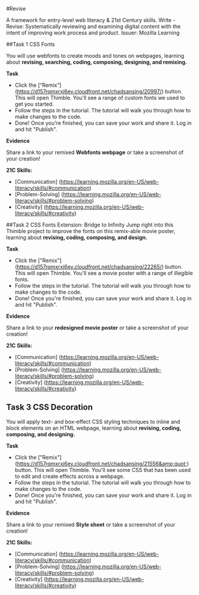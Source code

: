 #Revise

A framework for entry-level web literacy & 21st Century skills. Write - Revise: Systematically reviewing and examining digital content with the intent of improving work process and product.
Issuer: Mozilla Learning

##Task 1 CSS Fonts

You will use webfonts to create moods and tones on webpages, learning about **revising, searching, coding, composing, designing, and remixing.**

**Task**
* Click the [“Remix”] (https://d157rqmxrxj6ey.cloudfront.net/chadsansing/20997/) button. This will open Thimble. You'll see a range of custom fonts we used to get you started.
* Follow the steps in the tutorial. The tutorial will walk you through how to make changes to the code.
* Done! Once you're finished, you can save your work and share it. Log in and hit "Publish".

**Evidence**

Share a link to your remixed **Webfonts webpage** or take a screenshot of your creation!

**21C Skills:**

* [Communication] (https://learning.mozilla.org/en-US/web-literacy/skills/#communication)
* [Problem-Solving] (https://learning.mozilla.org/en-US/web-literacy/skills/#problem-solving)
* [Creativity] (https://learning.mozilla.org/en-US/web-literacy/skills/#creativity)

##Task 2 CSS Fonts Extension: Bridge to Infinity
Jump right into this Thimble project to improve the fonts on this remix-able movie poster, learning about **revising, coding, composing, and design.**

**Task**
* Click the ["Remix"] (https://d157rqmxrxj6ey.cloudfront.net/chadsansing/22265/) button. This will open Thimble. You'll see a movie poster with a range of illegible fonts.
* Follow the steps in the tutorial. The tutorial will walk you through how to make changes to the code.
* Done! Once you're finished, you can save your work and share it. Log in and hit "Publish".

**Evidence**

Share a link to your **redesigned movie poster** or take a screenshot of your creation!

**21C Skills:**

* [Communication] (https://learning.mozilla.org/en-US/web-literacy/skills/#communication)
* [Problem-Solving] (https://learning.mozilla.org/en-US/web-literacy/skills/#problem-solving)
* [Creativity] (https://learning.mozilla.org/en-US/web-literacy/skills/#creativity)

## Task 3 CSS Decoration
You will apply text- and box-effect CSS styling techniques to inline and block elements on an HTML webpage, learning about **revising, coding, composing, and designing.**

**Task**
* Click the ["Remix"] (https://d157rqmxrxj6ey.cloudfront.net/chadsansing/21556&amp;quot;) button. This will open Thimble. You'll see some CSS that has been used to edit and create effects across a webpage.
* Follow the steps in the tutorial. The tutorial will walk you through how to make changes to the code.
* Done! Once you're finished, you can save your work and share it. Log in and hit "Publish".

**Evidence**

Share a link to your remixed **Style sheet** or take a screenshot of your creation!

**21C Skills:** 

* [Communication] (https://learning.mozilla.org/en-US/web-literacy/skills/#communication)
* [Problem-Solving] (https://learning.mozilla.org/en-US/web-literacy/skills/#problem-solving)
* [Creativity] (https://learning.mozilla.org/en-US/web-literacy/skills/#creativity)
